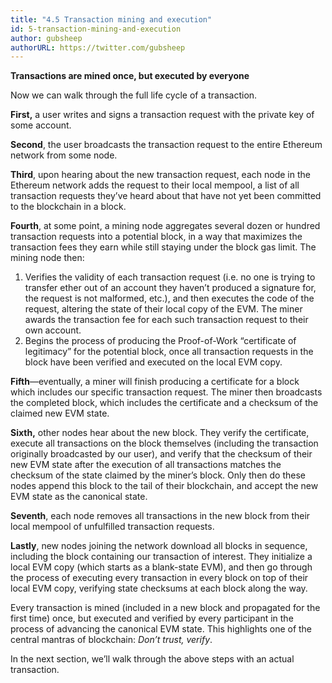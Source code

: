 ```yaml
---
title: "4.5 Transaction mining and execution"
id: 5-transaction-mining-and-execution
author: gubsheep
authorURL: https://twitter.com/gubsheep
---
```


**Transactions are mined once, but executed by everyone**

Now we can walk through the full life cycle of a transaction.

**First,** a user writes and signs a transaction request with the private key of some account.

**Second**, the user broadcasts the transaction request to the entire Ethereum network from some node.

**Third**, upon hearing about the new transaction request, each node in the Ethereum network adds the request to their local mempool, a list of all transaction requests they’ve heard about that have not yet been committed to the blockchain in a block.

**Fourth**, at some point, a mining node aggregates several dozen or hundred transaction requests into a potential block, in a way that maximizes the transaction fees they earn while still staying under the block gas limit. The mining node then:

1. Verifies the validity of each transaction request (i.e. no one is trying to transfer ether out of an account they haven’t produced a signature for, the request is not malformed, etc.), and then executes the code of the request, altering the state of their local copy of the EVM. The miner awards the transaction fee for each such transaction request to their own account.
2. Begins the process of producing the Proof-of-Work “certificate of legitimacy” for the potential block, once all transaction requests in the block have been verified and executed on the local EVM copy.

**Fifth**—eventually, a miner will finish producing a certificate for a block which includes our specific transaction request. The miner then broadcasts the completed block, which includes the certificate and a checksum of the claimed new EVM state.

**Sixth,** other nodes hear about the new block. They verify the certificate, execute all transactions on the block themselves (including the transaction originally broadcasted by our user), and verify that the checksum of their new EVM state after the execution of all transactions matches the checksum of the state claimed by the miner’s block. Only then do these nodes append this block to the tail of their blockchain, and accept the new EVM state as the canonical state.

**Seventh**, each node removes all transactions in the new block from their local mempool of unfulfilled transaction requests.

**Lastly**, new nodes joining the network download all blocks in sequence, including the block containing our transaction of interest. They initialize a local EVM copy (which starts as a blank-state EVM), and then go through the process of executing every transaction in every block on top of their local EVM copy, verifying state checksums at each block along the way.

Every transaction is mined (included in a new block and propagated for the first time) once, but executed and verified by every participant in the process of advancing the canonical EVM state. This highlights one of the central mantras of blockchain: *Don’t trust, verify*.

In the next section, we’ll walk through the above steps with an actual transaction.
